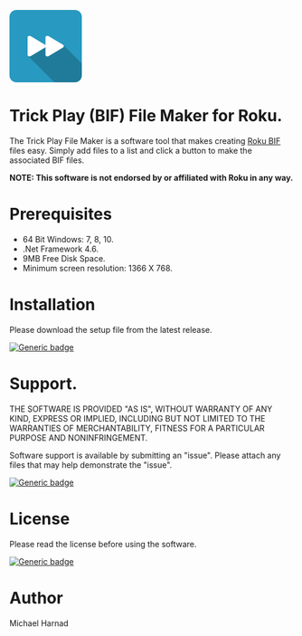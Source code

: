 ![Trick Play File Maker for Roku](Fast_Forward.png)
# Trick Play (BIF) File Maker for Roku.
The Trick Play File Maker is a software tool that makes creating [Roku BIF](https://developer.roku.com/docs/developer-program/media-playback/trick-mode.md) files easy.  Simply add files to a list and click a button to make the associated BIF files.

**NOTE: This software is not endorsed by or affiliated with Roku in any way.**

# Prerequisites
* 64 Bit Windows: 7, 8, 10.
* .Net Framework 4.6.
* 9MB Free Disk Space.
* Minimum screen resolution: 1366 X 768.

# Installation
Please download the setup file from the latest release.

[![Generic badge](https://img.shields.io/badge/Download-Latest-blue.svg)](https://github.com/rrirower/trick-play-file-maker/releases/latest)

# Support.
THE SOFTWARE IS PROVIDED "AS IS", WITHOUT WARRANTY OF ANY KIND, EXPRESS OR IMPLIED, INCLUDING BUT NOT LIMITED TO THE WARRANTIES OF MERCHANTABILITY, FITNESS FOR A PARTICULAR PURPOSE AND NONINFRINGEMENT.

Software support is available by submitting an "issue".  Please attach any files that may help demonstrate the "issue".

[![Generic badge](https://img.shields.io/badge/Issues-New-green.svg)](https://github.com/rrirower/trick-play-file-maker/issues/new)

# License
Please read the license before using the software.

[![Generic badge](https://img.shields.io/badge/License-EULA-blue.svg)](https://github.com/rrirower/trick-play-file-maker/blob/master/LICENSE.md)

# Author
Michael Harnad
